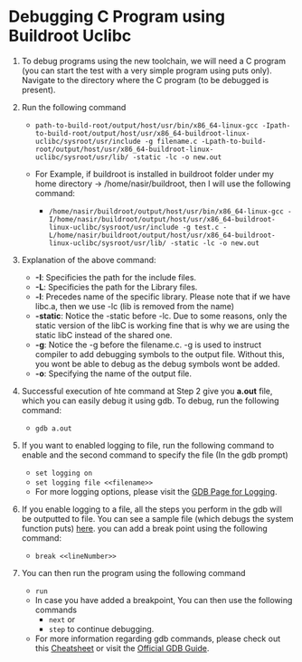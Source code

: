 # Debugging C Program using Buildroot Uclibc

1. To debug programs using the new toolchain, we will need a C program (you can start the test with a very simple program using puts only).
Navigate to the directory where the C program (to be debugged is present).
2. Run the following command
    * ```path-to-build-root/output/host/usr/bin/x86_64-linux-gcc -Ipath-to-build-root/output/host/usr/x86_64-buildroot-linux-uclibc/sysroot/usr/include -g filename.c -Lpath-to-build-root/output/host/usr/x86_64-buildroot-linux-uclibc/sysroot/usr/lib/ -static -lc -o new.out```
    
    * For Example, if buildroot is installed in buildroot folder under my home directory -> /home/nasir/buildroot, then I will use the following command:
       * ```/home/nasir/buildroot/output/host/usr/bin/x86_64-linux-gcc -I/home/nasir/buildroot/output/host/usr/x86_64-buildroot-linux-uclibc/sysroot/usr/include -g test.c -L/home/nasir/buildroot/output/host/usr/x86_64-buildroot-linux-uclibc/sysroot/usr/lib/ -static -lc -o new.out```
3. Explanation of the above command:
    * __-I__: Specificies the path for the include files.
    * __-L__: Specificies the path for the Library files.
    * __-l__: Precedes name of the specific library. Please note that if we have libc.a, then we use -lc (lib is removed from the name)
    * __-static__: Notice the -static before -lc. Due to some reasons, only the static version of the libC is working fine that is why we are using the static libC instead of the shared one.
    * __-g__: Notice the -g before the filename.c. -g is used to instruct compiler to add debugging symbols to the output file. Without this, you wont be able to debug as the debug symbols wont be added.
    * __-o__: Specifying the name of the output file.

4. Successful execution of hte command at Step 2 give you **a.out** file, which you can easily debug it using gdb. To debug, run the following command:
    * ```gdb a.out```

5. If you want to enabled logging to file, run the following command to enable and the second command to specify the file (In the gdb prompt)
    * ```set logging on```
    * ```set logging file <<filename>>```
    * For more logging options, please visit the [GDB Page for Logging](https://sourceware.org/gdb/onlinedocs/gdb/Logging-Output.html).

6. If you enable logging to a file, all the steps you perform in the gdb will be outputted to file. You can see a sample file (which debugs the system function puts) [here](https://github.com/nasirky/Hiwi/blob/master/Resources/puts.log).
you can add a break point using the following command: 
    * ```break <<lineNumber>>```

7. You can then run the program using the following command
    * ```run```
    * In case you have added a breakpoint, You can then use the following commands
        * ```next``` or
        * ```step``` to continue debugging.
    * For more information regarding gdb commands, please check out this [Cheatsheet](http://www.yolinux.com/TUTORIALS/GDB-Commands.html) or visit the [Official GDB Guide](https://sourceware.org/gdb/current/onlinedocs/gdb/).
